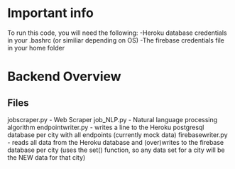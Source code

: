 # Important info

To run this code, you will need the following:
-Heroku database credentials in your .bashrc (or similiar depending on OS)
-The firebase credentials file in your home folder

# Backend Overview

## Files
jobscraper.py - Web Scraper
job_NLP.py - Natural language processing algorithm
endpointwriter.py - writes a line to the Heroku postgresql database per city with all endpoints (currently mock data)
firebasewriter.py - reads all data from the Heroku database and (over)writes to the firebase database per city (uses the set() function, so any data set for a city will be the NEW data for that city)

